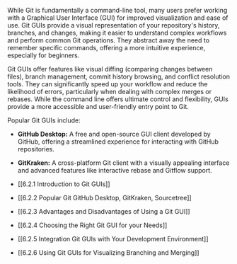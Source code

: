 While Git is fundamentally a command-line tool, many users prefer working with a Graphical User Interface (GUI) for improved visualization and ease of use. Git GUIs provide a visual representation of your repository's history, branches, and changes, making it easier to understand complex workflows and perform common Git operations. They abstract away the need to remember specific commands, offering a more intuitive experience, especially for beginners.

Git GUIs offer features like visual diffing (comparing changes between files), branch management, commit history browsing, and conflict resolution tools. They can significantly speed up your workflow and reduce the likelihood of errors, particularly when dealing with complex merges or rebases. While the command line offers ultimate control and flexibility, GUIs provide a more accessible and user-friendly entry point to Git.

Popular Git GUIs include:

- **GitHub Desktop:** A free and open-source GUI client developed by GitHub, offering a streamlined experience for interacting with GitHub repositories.
- **GitKraken:** A cross-platform Git client with a visually appealing interface and advanced features like interactive rebase and Gitflow support.

- [[6.2.1 Introduction to Git GUIs]]
- [[6.2.2 Popular Git GitHub Desktop, GitKraken, Sourcetree]]
- [[6.2.3 Advantages and Disadvantages of Using a Git GUI]]
- [[6.2.4 Choosing the Right Git GUI for your Needs]]
- [[6.2.5 Integration Git GUIs with Your Development Environment]]
- [[6.2.6 Using Git GUIs for Visualizing Branching and Merging]]